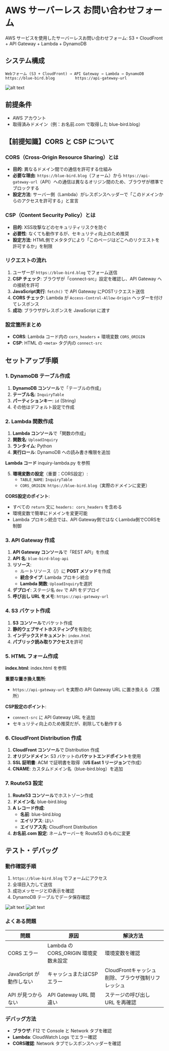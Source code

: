 # AWS サーバーレス お問い合わせフォーム

AWS サービスを使用したサーバーレスお問い合わせフォーム: S3 + CloudFront + API Gateway + Lambda + DynamoDB

## システム構成

```
Webフォーム (S3 + CloudFront) → API Gateway → Lambda → DynamoDB
https://blue-bird.blog         https://api-gateway-url
```
![alt text](images/arc.png)

## 前提条件

- AWS アカウント
- 取得済みドメイン（例：お名前.com で取得した blue-bird.blog）

## 【前提知識】CORS と CSP について

### CORS（Cross-Origin Resource Sharing）とは
- **目的**: 異なるドメイン間での通信を許可する仕組み
- **必要な理由**: `https://blue-bird.blog`（フォーム）から `https://api-gateway-url`（API）への通信は異なるオリジン間のため、ブラウザが標準でブロックする
- **設定方法**: サーバー側（Lambda）がレスポンスヘッダーで「このドメインからのアクセスを許可する」と宣言

### CSP（Content Security Policy）とは
- **目的**: XSS攻撃などのセキュリティリスクを防ぐ
- **必要性**: なくても動作するが、セキュリティ向上のため推奨
- **設定方法**: HTML側でメタタグにより「このページはどこへのリクエストを許可するか」を制限

### リクエストの流れ
1. ユーザーが `https://blue-bird.blog` でフォーム送信
2. **CSP チェック**: ブラウザが「connect-src」設定を確認し、API Gateway への接続を許可
3. **JavaScript実行**: `fetch()` で API Gateway にPOSTリクエスト送信
4. **CORS チェック**: Lambda が `Access-Control-Allow-Origin` ヘッダーを付けてレスポンス
5. **成功**: ブラウザがレスポンスを JavaScript に渡す

### 設定箇所まとめ
- **CORS**: Lambda コード内の `cors_headers` + 環境変数 `CORS_ORIGIN`
- **CSP**: HTML の `<meta>` タグ内の `connect-src`

## セットアップ手順

### 1. DynamoDB テーブル作成

1. **DynamoDB コンソール**で「テーブルの作成」
2. **テーブル名**: `InquiryTable`
3. **パーティションキー**: `id` (String)
4. その他はデフォルト設定で作成

### 2. Lambda 関数作成

1. **Lambda コンソール**で「関数の作成」
2. **関数名**: `UploadInquiry`
3. **ランタイム**: Python 
4. **実行ロール**: DynamoDB への読み書き権限を追加

**Lambda コード**
inquiry-lambda.py を参照

5. **環境変数の設定**（重要：CORS設定）:
   - `TABLE_NAME`: `InquiryTable`
   - `CORS_ORIGIN`: `https://blue-bird.blog`（実際のドメインに変更）

**CORS設定のポイント**: 
- すべての `return` 文に `headers: cors_headers` を含める
- 環境変数で簡単にドメインを変更可能
- Lambda プロキシ統合では、API Gateway側ではなくLambda側でCORSを制御

### 3. API Gateway 作成

1. **API Gateway コンソール**で「REST API」を作成
2. **API 名**: `blue-bird-blog-api`
3. **リソース**:
   - ルートリソース（/）に **POST メソッド**を作成
   - **統合タイプ**: Lambda プロキシ統合
   - **Lambda 関数**: `UploadInquiry`を選択
4. **デプロイ**: ステージ名 `dev` で API をデプロイ
5. **呼び出し URL をメモ**: `https://api-gateway-url`

### 4. S3 バケット作成

1. **S3 コンソール**でバケット作成
2. **静的ウェブサイトホスティング**を有効化
3. **インデックスドキュメント**: `index.html`
4. **パブリック読み取りアクセス**を許可

### 5. HTML フォーム作成

**index.html**:
index.html を参照

**重要な置き換え箇所**:
- `https://api-gateway-url` を実際の API Gateway URL に置き換える（2箇所）

**CSP設定のポイント**:
- `connect-src` に API Gateway URL を追加
- セキュリティ向上のため推奨だが、削除しても動作する

### 6. CloudFront Distribution 作成

1. **CloudFront コンソール**で Distribution 作成
2. **オリジンドメイン**: S3 バケットの**バケットエンドポイント**を使用
3. **SSL 証明書**: ACM で証明書を取得（**US East 1 リージョン**で作成）
4. **CNAME**: カスタムドメイン名（blue-bird.blog）を追加

### 7. Route53 設定

1. **Route53 コンソール**でホストゾーン作成
2. **ドメイン名**: blue-bird.blog
3. **A レコード作成**:
   - **名前**: blue-bird.blog
   - **エイリアス**: はい
   - **エイリアス先**: CloudFront Distribution
4. **お名前.com 設定**: ネームサーバーを Route53 のものに変更

## テスト・デバッグ

### 動作確認手順
1. `https://blue-bird.blog` でフォームにアクセス
2. 全項目入力して送信
3. 成功メッセージとID表示を確認
4. DynamoDB テーブルでデータ保存確認

![alt text](images/form-image.png)
![alt text](images/dynamodb-table.png)

### よくある問題

| 問題 | 原因 | 解決方法 |
|------|------|----------|
| CORS エラー | Lambda の CORS_ORIGIN 環境変数未設定 | 環境変数を確認 |
| JavaScript が動作しない | キャッシュまたはCSPエラー | CloudFrontキャッシュ削除、ブラウザ強制リフレッシュ |
| API が見つからない | API Gateway URL 間違い | ステージの呼び出し URL を再確認 |

### デバッグ方法
- **ブラウザ**: F12 で Console と Network タブを確認
- **Lambda**: CloudWatch Logs でエラー確認
- **CORS確認**: Network タブでレスポンスヘッダーを確認
